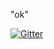 "ok"


[![Gitter](https://badges.gitter.im/Join%20Chat.svg)](https://gitter.im/dumfan/ok?utm_source=badge&utm_medium=badge&utm_campaign=pr-badge&utm_content=badge)